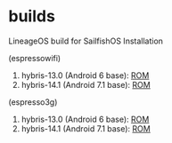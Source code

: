 # builds
LineageOS build for SailfishOS Installation

(espressowifi)
1. hybris-13.0 (Android 6 base): [ROM](https://androidfilehost.com/?fid=8889791610682879540) 
2. hybris-14.1 (Android 7.1 base): [ROM](https://androidfilehost.com/?fid=8889791610682876961)

(espresso3g)
1. hybris-13.0 (Android 6 base): [ROM](https://androidfilehost.com/?fid=8889791610682879530) 
2. hybris-14.1 (Android 7.1 base): [ROM](https://androidfilehost.com/?fid=8889791610682876959)
